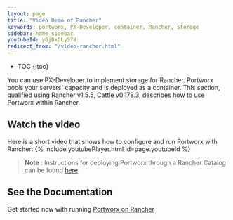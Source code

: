 ```yaml
---
layout: page
title: "Video Demo of Rancher"
keywords: portworx, PX-Developer, container, Rancher, storage
sidebar: home_sidebar
youtubeId: yGjDxDLyS78
redirect_from: "/video-rancher.html"
---
```


* TOC
{:toc}

You can use PX-Developer to implement storage for Rancher. Portworx pools your servers' capacity and is deployed as a container.
This section, qualified using Rancher v1.5.5, Cattle v0.178.3, describes how to use Portworx within Rancher.



## Watch the video
Here is a short video that shows how to configure and run Portworx with Rancher:
{% include youtubePlayer.html id=page.youtubeId %}

>**Note** : Instructions for deploying Portworx through a Rancher Catalog can be found [here](https://github.com/portworx/rancher)

## See the Documentation
Get started now with running [Portworx on Rancher](/scheduler/rancher/install.html)
